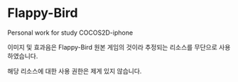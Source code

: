 Flappy-Bird
===========

Personal work for study COCOS2D-iphone

이미지 및 효과음은 Flappy-Bird 원본 게임의 것이라 추정되는 리소스를 무단으로 사용하였습니다.

해당 리소스에 대한 사용 권한은 제게 있지 않습니다.
